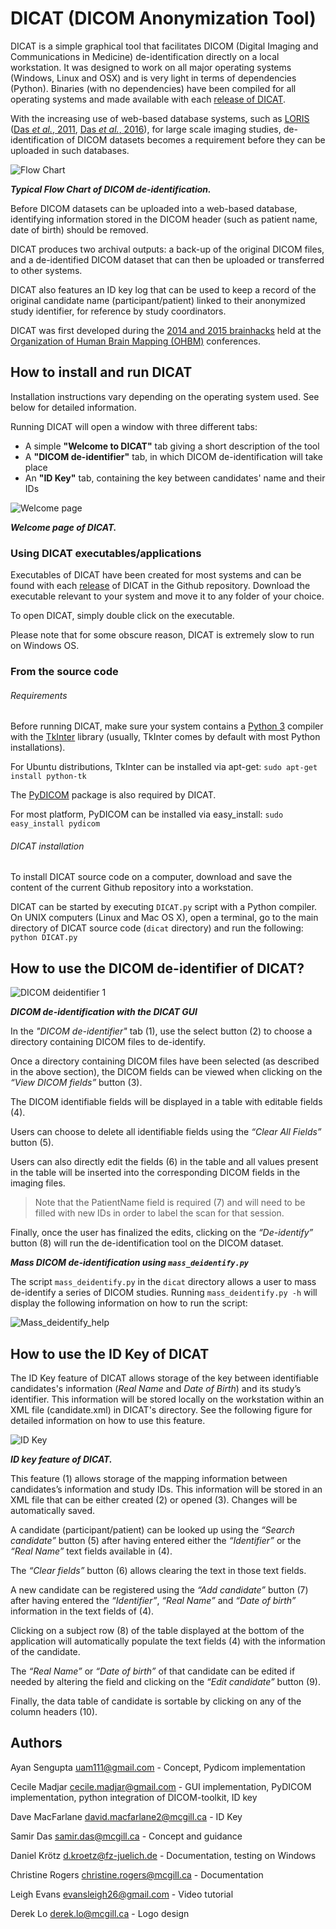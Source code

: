 # DICAT (DICOM Anonymization Tool)

DICAT is a simple graphical tool that facilitates DICOM (Digital Imaging and 
Communications in Medicine) de-identification directly on a local workstation. 
It was designed to work on all major operating systems (Windows, Linux and OSX) 
and is very light in terms of dependencies (Python). Binaries (with no 
dependencies) have been compiled for all operating systems and made available 
with each [release of DICAT](https://github.com/aces/DICAT/releases).

With the increasing use of web-based database systems, such as 
[LORIS](http://www.loris.ca) 
([Das *et al.*, 2011](http://journal.frontiersin.org/article/10.3389/fninf.2011.00037/full), 
[Das *et al.*, 2016](http://www.sciencedirect.com/science/article/pii/S1053811915008009)), 
for large scale imaging studies, de-identification of DICOM datasets becomes a 
requirement before they can be uploaded in such databases.

![Flow Chart](docs/images/TypicFlowChartOfDICOMdeidentification.png)

***Typical Flow Chart of DICOM de-identification.***

Before DICOM datasets can be uploaded into a web-based database, identifying 
information stored in the DICOM header (such as patient name, date of birth) 
should be removed.

DICAT produces two archival outputs: a back-up of the original DICOM files, and 
a de-identified DICOM dataset that can then be uploaded or transferred to other 
systems.

DICAT also features an ID key log that can be used to keep a record of the 
original candidate name (participant/patient) linked to their anonymized study 
identifier, for reference by study coordinators. 

DICAT was first developed during the 
[2014 and 2015 brainhacks](http://brainhack.org) held at the 
[Organization of Human Brain Mapping (OHBM)](http://www.humanbrainmapping.org/i4a/pages/index.cfm?pageid=1) 
conferences.

## How to install and run DICAT

Installation instructions vary depending on the operating system used. 
See below for detailed information.

Running DICAT will open a window with three different tabs:

* A simple **"Welcome to DICAT"** tab giving a short description of the tool
* A **"DICOM de-identifier"** tab, in which DICOM de-identification will take place 
* An **"ID Key"** tab, containing the key between candidates' name and their IDs

![Welcome page](docs/images/Welcome_DicAT.png)

***Welcome page of DICAT.***

### Using DICAT executables/applications

Executables of DICAT have been created for most systems and can be found with 
each [release](https://github.com/aces/DICAT/releases) of DICAT in the Github 
repository. Download the executable relevant to your system and move it to any 
folder of your choice.

To open DICAT, simply double click on the executable.

Please note that for some obscure reason, DICAT is extremely slow to run on 
Windows OS.

### From the source code

###### Requirements 

Before running DICAT, make sure your system contains a 
[Python 3](https://www.python.org) compiler with the 
[TkInter](https://wiki.python.org/moin/TkInter) library (usually, TkInter comes 
by default with most Python installations).

For Ubuntu distributions, TkInter can be installed via apt-get:
```sudo apt-get install python-tk```

The [PyDICOM](https://pydicom.readthedocs.io/en/stable/getting_started.html#installing) 
package is also required by DICAT. 

For most platform, PyDICOM can be installed via easy_install: 
```sudo easy_install pydicom``` 


###### DICAT installation


To install DICAT source code on a computer, download and save the content of 
the current Github repository into a workstation.

DICAT can be started by executing `DICAT.py` script with a Python compiler. 
On UNIX computers (Linux and Mac OS X), open a terminal, go to the main 
directory of DICAT source code (`dicat` directory) and run the following:
```python DICAT.py```


## How to use the DICOM de-identifier of DICAT?


![DICOM deidentifier 1](docs/images/DICOM_deidentification.png)

***DICOM de-identification with the DICAT GUI*** 

In the *"DICOM de-identifier"* tab (1), use the select button (2) to choose a 
directory containing DICOM files to de-identify.

Once a directory containing DICOM files have been selected (as described in the 
above section), the DICOM fields can be viewed when clicking on the 
*“View DICOM fields”* button (3).

The DICOM identifiable fields will be displayed in a table with editable fields (4). 

Users can choose to delete all identifiable fields using the *“Clear All Fields”* 
button (5). 

Users can also directly edit the fields (6) in the table and all values present in 
the table will be inserted into the corresponding DICOM fields in the imaging files.
> Note that the PatientName field is required (7) and will need to be filled 
with new IDs in order to label the scan for that session.

Finally, once the user has finalized the edits, clicking on the *“De-identify”* 
button (8) will run the de-identification tool on the DICOM dataset. 

***Mass DICOM de-identification using `mass_deidentify.py`***

The script `mass_deidentify.py` in the `dicat` directory allows a user to 
mass de-identify a series of DICOM studies. Running `mass_deidentify.py -h` 
will display the following information on how to run the script:

![Mass_deidentify_help](docs/images/mass_deidentify_help.png)

## How to use the ID Key of DICAT

The ID Key feature of DICAT allows storage of the key between identifiable 
candidates's information (*Real Name* and *Date of Birth*) and its study’s 
identifier. This information will be stored locally on the workstation within 
an XML file (candidate.xml) in DICAT's directory. See the following figure for 
detailed information on how to use this feature.

![ID Key](docs/images/ID_Mapper.png)

***ID key feature of DICAT.*** 

This feature (1) allows storage of the mapping information between candidates’s 
information and study IDs. This information will be stored in an XML file that 
can be either created (2) or opened (3). Changes will be automatically saved. 

A candidate (participant/patient) can be looked up using the 
*“Search candidate”* button (5) after having entered either the *“Identifier”* 
or the *“Real Name”* text fields available in (4). 

The *“Clear fields”* button (6) allows clearing the text in those text fields. 

A new candidate can be registered using the *“Add candidate”* button (7) after 
having entered the *“Identifier”*, *“Real Name”* and *“Date of birth”* 
information in the text fields of (4). 

Clicking on a subject row (8) of the table displayed at the bottom of the 
application will automatically populate the text fields (4) with the 
information of the candidate. 

The *“Real Name”* or *“Date of birth”* of that candidate can be edited if 
needed by altering the field and clicking on the *“Edit candidate”* button (9). 

Finally, the data table of candidate is sortable by clicking on any of the 
column headers (10).


## Authors

Ayan Sengupta <uam111@gmail.com>              - Concept, Pydicom implementation   

Cecile Madjar <cecile.madjar@gmail.com>       - GUI implementation, PyDICOM implementation, python integration of DICOM-toolkit, ID key

Dave MacFarlane <david.macfarlane2@mcgill.ca> - ID Key

Samir Das <samir.das@mcgill.ca>               - Concept and guidance

Daniel Krötz <d.kroetz@fz-juelich.de>         - Documentation, testing on Windows

Christine Rogers <christine.rogers@mcgill.ca> - Documentation

Leigh Evans <evansleigh26@gmail.com>          - Video tutorial

Derek Lo <derek.lo@mcgill.ca>                 - Logo design
